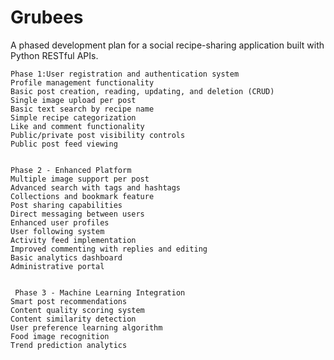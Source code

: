 
<body>
    <h1>Grubees</h1>
    <p>A phased development plan for a social recipe-sharing application built with Python RESTful APIs.</p>

    Phase 1:User registration and authentication system
    Profile management functionality
    Basic post creation, reading, updating, and deletion (CRUD)
    Single image upload per post
    Basic text search by recipe name
    Simple recipe categorization
    Like and comment functionality
    Public/private post visibility controls
    Public post feed viewing
    
  
    Phase 2 - Enhanced Platform
    Multiple image support per post
    Advanced search with tags and hashtags
    Collections and bookmark feature
    Post sharing capabilities
    Direct messaging between users
    Enhanced user profiles
    User following system
    Activity feed implementation
    Improved commenting with replies and editing
    Basic analytics dashboard
    Administrative portal
    

     Phase 3 - Machine Learning Integration
    Smart post recommendations
    Content quality scoring system
    Content similarity detection
    User preference learning algorithm
    Food image recognition
    Trend prediction analytics
        
</body>
</html>
